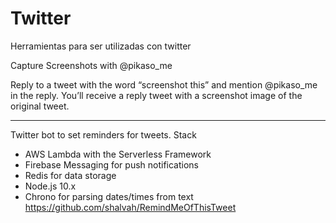 # Twitter

Herramientas para ser utilizadas con twitter

Capture Screenshots with @pikaso_me

Reply to a tweet with the word “screenshot this” and mention @pikaso_me in the reply. You’ll receive a reply tweet with a screenshot image of the original tweet.

----------

Twitter bot to set reminders for tweets. 
Stack
- AWS Lambda with the Serverless Framework
- Firebase Messaging for push notifications
- Redis for data storage
- Node.js 10.x
- Chrono for parsing dates/times from text
https://github.com/shalvah/RemindMeOfThisTweet